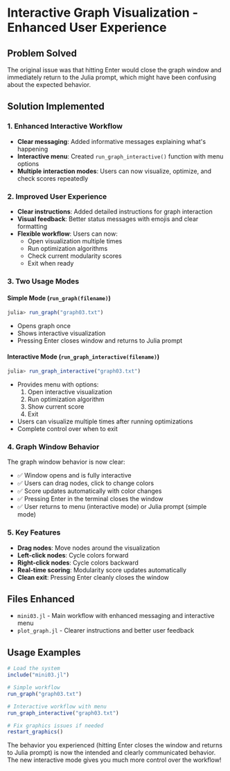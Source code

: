 # Interactive Graph Visualization - Enhanced User Experience

## Problem Solved
The original issue was that hitting Enter would close the graph window and immediately return to the Julia prompt, which might have been confusing about the expected behavior.

## Solution Implemented

### 1. Enhanced Interactive Workflow
- **Clear messaging**: Added informative messages explaining what's happening
- **Interactive menu**: Created `run_graph_interactive()` function with menu options
- **Multiple interaction modes**: Users can now visualize, optimize, and check scores repeatedly

### 2. Improved User Experience
- **Clear instructions**: Added detailed instructions for graph interaction
- **Visual feedback**: Better status messages with emojis and clear formatting
- **Flexible workflow**: Users can now:
  - Open visualization multiple times
  - Run optimization algorithms
  - Check current modularity scores
  - Exit when ready

### 3. Two Usage Modes

#### Simple Mode (`run_graph(filename)`)
```julia
julia> run_graph("graph03.txt")
```
- Opens graph once
- Shows interactive visualization
- Pressing Enter closes window and returns to Julia prompt

#### Interactive Mode (`run_graph_interactive(filename)`)
```julia
julia> run_graph_interactive("graph03.txt")
```
- Provides menu with options:
  1. Open interactive visualization
  2. Run optimization algorithm
  3. Show current score
  4. Exit
- Users can visualize multiple times after running optimizations
- Complete control over when to exit

### 4. Graph Window Behavior
The graph window behavior is now clear:
- ✅ Window opens and is fully interactive
- ✅ Users can drag nodes, click to change colors
- ✅ Score updates automatically with color changes
- ✅ Pressing Enter in the terminal closes the window
- ✅ User returns to menu (interactive mode) or Julia prompt (simple mode)

### 5. Key Features
- **Drag nodes**: Move nodes around the visualization
- **Left-click nodes**: Cycle colors forward
- **Right-click nodes**: Cycle colors backward
- **Real-time scoring**: Modularity score updates automatically
- **Clean exit**: Pressing Enter cleanly closes the window

## Files Enhanced
- `mini03.jl` - Main workflow with enhanced messaging and interactive menu
- `plot_graph.jl` - Clearer instructions and better user feedback

## Usage Examples
```julia
# Load the system
include("mini03.jl")

# Simple workflow
run_graph("graph03.txt")

# Interactive workflow with menu
run_graph_interactive("graph03.txt")

# Fix graphics issues if needed
restart_graphics()
```

The behavior you experienced (hitting Enter closes the window and returns to Julia prompt) is now the intended and clearly communicated behavior. The new interactive mode gives you much more control over the workflow!
